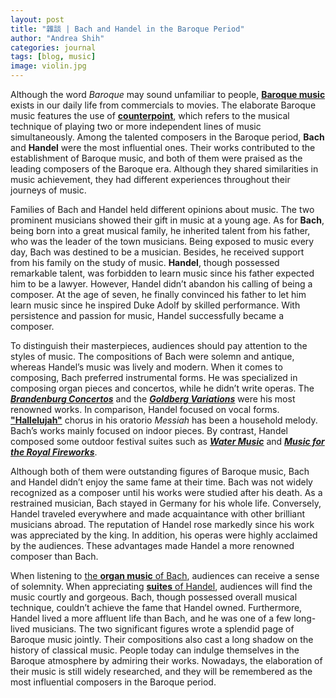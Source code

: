 ```yaml
---
layout: post
title: "雜談 | Bach and Handel in the Baroque Period"
author: "Andrea Shih"
categories: journal
tags: [blog, music]
image: violin.jpg
---
```


Although the word *Baroque* may sound unfamiliar to people, [**Baroque music**](https://www.baroque.org/baroque/whatis) exists in our daily life from commercials to movies. The elaborate Baroque music
features the use of [**counterpoint**](https://www.britannica.com/art/counterpoint-music), which refers to the musical technique of playing two
or more independent lines of music simultaneously. Among the talented composers in
the Baroque period, **Bach** and **Handel** were the most influential ones. Their works
contributed to the establishment of Baroque music, and both of them were praised as
the leading composers of the Baroque era. Although they shared similarities in music
achievement, they had different experiences throughout their journeys of music.


Families of Bach and Handel held different opinions about music. The two
prominent musicians showed their gift in music at a young age. As for **Bach**, being
born into a great musical family, he inherited talent from his father, who was the
leader of the town musicians. Being exposed to music every day, Bach was destined
to be a musician. Besides, he received support from his family on the study of music. **Handel**,
though possessed remarkable talent, was forbidden to learn music since his father
expected him to be a lawyer. However, Handel didn’t abandon his calling of being a
composer. At the age of seven, he finally convinced his father to let him learn music
since he inspired Duke Adolf by skilled performance. With persistence and passion
for music, Handel successfully became a composer.

To distinguish their masterpieces, audiences should pay attention to the styles of
music. The compositions of Bach were solemn and antique, whereas Handel’s music
was lively and modern. When it comes to composing, Bach preferred instrumental
forms. He was specialized in composing organ pieces and concertos, while he didn’t
write operas. The [***Brandenburg Concertos***](https://www.youtube.com/watch?v=NCPM8DEsvmc) and the [***Goldberg Variations***](https://www.youtube.com/watch?v=Ah392lnFHxM) were his most
renowned works. In comparison, Handel focused on vocal forms. [**"Hallelujah"**](https://www.youtube.com/watch?v=VI6dsMeABpU) chorus
in his oratorio *Messiah* has been a household melody. Bach’s works mainly focused
on indoor pieces. By contrast, Handel composed some outdoor festival suites such as
[***Water Music***](https://www.youtube.com/watch?v=Kuw8YjSbKd4) and [***Music for the Royal Fireworks***](https://www.youtube.com/watch?v=i7vJ2UFbeXA).

Although both of them were outstanding figures of Baroque music, Bach and
Handel didn’t enjoy the same fame at their time. Bach was not widely recognized as a composer until his works were studied after his death. As a restrained musician, Bach
stayed in Germany for his whole life. Conversely, Handel traveled everywhere and
made acquaintance with other brilliant musicians abroad. The reputation of Handel
rose markedly since his work was appreciated by the king. In addition, his operas
were highly acclaimed by the audiences. These advantages made Handel a more
renowned composer than Bach.

When listening to [the **organ music** of Bach](https://www.youtube.com/watch?v=AgDMxs4aHZU), audiences can receive a sense of
solemnity. When appreciating [**suites** of Handel](https://www.youtube.com/watch?v=ji6Xx24Oc4s), audiences will find the music courtly
and gorgeous. Bach, though possessed overall musical technique, couldn’t achieve the
fame that Handel owned. Furthermore, Handel lived a more affluent life than Bach,
and he was one of a few long-lived musicians. The two significant figures wrote a
splendid page of Baroque music jointly. Their compositions also cast a long shadow
on the history of classical music. People today can indulge themselves in the Baroque
atmosphere by admiring their works. Nowadays, the elaboration of their music is still
widely researched, and they will be remembered as the most influential composers in
the Baroque period.
